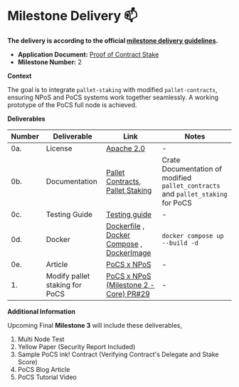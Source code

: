 # Milestone Delivery :mailbox:

**The delivery is according to the official [milestone delivery guidelines](https://github.com/w3f/Grants-Program/blob/master/docs/Support%20Docs/milestone-deliverables-guidelines.md).**  

* **Application Document:** [Proof of Contract Stake](https://github.com/w3f/Grants-Program/tree/master/applications/PoCS.md)
* **Milestone Number:** 2

**Context**

The goal is to integrate `pallet-staking` with modified `pallet-contracts`, ensuring NPoS and PoCS systems work together seamlessly. A working prototype of the PoCS full node is achieved. 

**Deliverables**

|Number|Deliverable|Link|Notes|
|-------------|-------------|------------- |------------- |
|0a.|License| [Apache 2.0](https://github.com/auguth/pocs/blob/w3f_milestone_2/LICENSE) |-|
|0b.|Documentation| [Pallet Contracts](https://auguth.github.io/pocs/target/doc/pallet_contracts/), [Pallet Staking](https://auguth.github.io/pocs/target/doc/pallet_staking/) | Crate Documentation of modified `pallet_contracts` and `pallet_staking` for PoCS|
|0c.|Testing Guide| [Testing guide](https://github.com/auguth/pocs/blob/w3f_milestone_2/TESTING-GUIDE.md) |-|
|0d.|Docker | [Dockerfile](https://github.com/auguth/pocs/blob/w3f_milestone_2/Dockerfile) , [Docker Compose](https://github.com/auguth/pocs/blob/w3f_milestone_2/docker-compose.yml) , [DockerImage](https://github.com/auguth/pocs/blob/w3f_milestone_2/README.md#docker-pull)| `docker compose up --build -d` |
|0e.|Article|[PoCS x NPoS](https://medium.com/@auguthresearch/pocs-x-npos-d164688223fc)|-|
|1.|Modify pallet staking for PoCS|[PoCS x NPoS (Milestone 2 - Core) PR#29](https://github.com/auguth/pocs/pull/29)|-|

**Additional Information**

Upcoming Final **Milestone 3** will include these deliverables,
1. Multi Node Test
2. Yellow Paper (Security Report Included)
3. Sample PoCS ink! Contract (Verifying Contract's Delegate and Stake Score)
4. PoCS Blog Article
5. PoCS Tutorial Video
